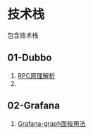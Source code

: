 # 技术栈

包含技术栈

## 01-Dubbo

1. [RPC原理解析](https://juejin.im/post/5e804e73e51d4546e8574f2e)
2. 

## 02-Grafana

1. [Grafana-graph面板用法](https://juejin.im/post/5ecccec1f265da7700280cb1)

